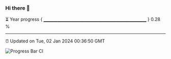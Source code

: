### Hi there 👋

⏳ Year progress { ▁▁▁▁▁▁▁▁▁▁▁▁▁▁▁▁▁▁▁▁▁▁▁▁▁▁▁▁▁▁ } 0.28 %

---

⏰ Updated on Tue, 02 Jan 2024 00:36:50 GMT

![Progress Bar CI](https://github.com/Shyam-Makwana/GitHub-Actions-Demo/workflows/Progress%20Bar%20CI/badge.svg)
